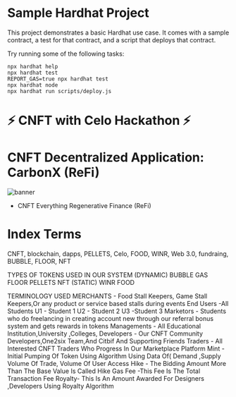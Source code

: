 # Sample Hardhat Project

This project demonstrates a basic Hardhat use case. It comes with a sample contract, a test for that contract, and a script that deploys that contract.

Try running some of the following tasks:

```shell
npx hardhat help
npx hardhat test
REPORT_GAS=true npx hardhat test
npx hardhat node
npx hardhat run scripts/deploy.js
```
# ⚡ CNFT with Celo Hackathon ⚡                                                                                                                                                                                                        
# CNFT Decentralized Application: CarbonX (ReFi) 
![banner]()

- CNFT Everything Regenerative Finance (ReFi)

# Index Terms 
CNFT, blockchain, dapps, PELLETS, Celo, FOOD, WINR, Web 3.0,  fundraing, BUBBLE, FLOOR, NFT

TYPES OF TOKENS USED IN OUR SYSTEM
(DYNAMIC)
BUBBLE
GAS
FLOOR
PELLETS
NFT
(STATIC)
WINR
FOOD


TERMINOLOGY USED
MERCHANTS - Food Stall Keepers, Game Stall Keepers,Or any product or service based stalls during events
End Users -All Students
U1 - Student 1 
U2 - Student 2
U3 -Student 3
Marketors - Students who do freelancing in creating account new through our referral bonus system and gets rewards in tokens
Managements - All Educational Institution,University ,Colleges,
Developers - Our CNFT Community Developers,One2six Team,And Citbif And Supporting Friends
Traders - All Interested CNFT Traders Who Progress In Our Marketplace Platform
Mint - Initial Pumping Of Token Using Algorithm Using Data Of( Demand ,Supply Volume Of Trade, Volume Of User Access 
Hike - The Bidding Amount More Than The Base Value Is Called Hike
Gas Fee -This Fee Is The Total Transaction Fee
Royalty- This Is An Amount Awarded For  Designers ,Developers Using Royalty Algorithm

